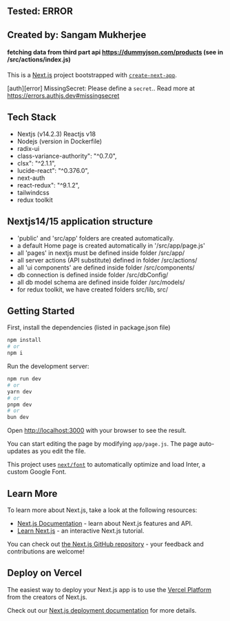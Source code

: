 ## Tested: ERROR

## Created by: Sangam Mukherjee

#### fetching data from third part api https://dummyjson.com/products (see in /src/actions/index.js)

This is a [Next.js](https://nextjs.org/) project bootstrapped with [`create-next-app`](https://github.com/vercel/next.js/tree/canary/packages/create-next-app).



[auth][error] MissingSecret: Please define a `secret`.. Read more at https://errors.authjs.dev#missingsecret

## Tech Stack
- Nextjs (v14.2.3) Reactjs v18
- Nodejs (version in Dockerfile)
- radix-ui
- class-variance-authority": "^0.7.0",
- clsx": "^2.1.1",
- lucide-react": "^0.376.0",
- next-auth
- react-redux": "^9.1.2",
- tailwindcss
- redux toolkit
      
## Nextjs14/15 application structure 
  
- 'public' and 'src/app' folders are created automatically.   
- a default Home page is created automatically in '/src/app/page.js'
- all 'pages' in nextjs must be defined inside folder /src/app/
- all server actions (API substitute) defined in folder /src/actions/
- all 'ui components' are defined inside folder /src/components/ 
- db connection is defined inside folder /src/dbConfig/
- all db model schema are defined inside folder /src/models/
- for redux toolkit, we have created folders src/lib, src/


## Getting Started

First, install the dependencies (listed in package.json file)

```bash
npm install 
# or
npm i
```

Run the development server:

```bash
npm run dev
# or
yarn dev
# or
pnpm dev
# or
bun dev
```

Open [http://localhost:3000](http://localhost:3000) with your browser to see the result.

You can start editing the page by modifying `app/page.js`. The page auto-updates as you edit the file.

This project uses [`next/font`](https://nextjs.org/docs/basic-features/font-optimization) to automatically optimize and load Inter, a custom Google Font.

## Learn More

To learn more about Next.js, take a look at the following resources:

- [Next.js Documentation](https://nextjs.org/docs) - learn about Next.js features and API.
- [Learn Next.js](https://nextjs.org/learn) - an interactive Next.js tutorial.

You can check out [the Next.js GitHub repository](https://github.com/vercel/next.js/) - your feedback and contributions are welcome!

## Deploy on Vercel

The easiest way to deploy your Next.js app is to use the [Vercel Platform](https://vercel.com/new?utm_medium=default-template&filter=next.js&utm_source=create-next-app&utm_campaign=create-next-app-readme) from the creators of Next.js.

Check out our [Next.js deployment documentation](https://nextjs.org/docs/deployment) for more details.
